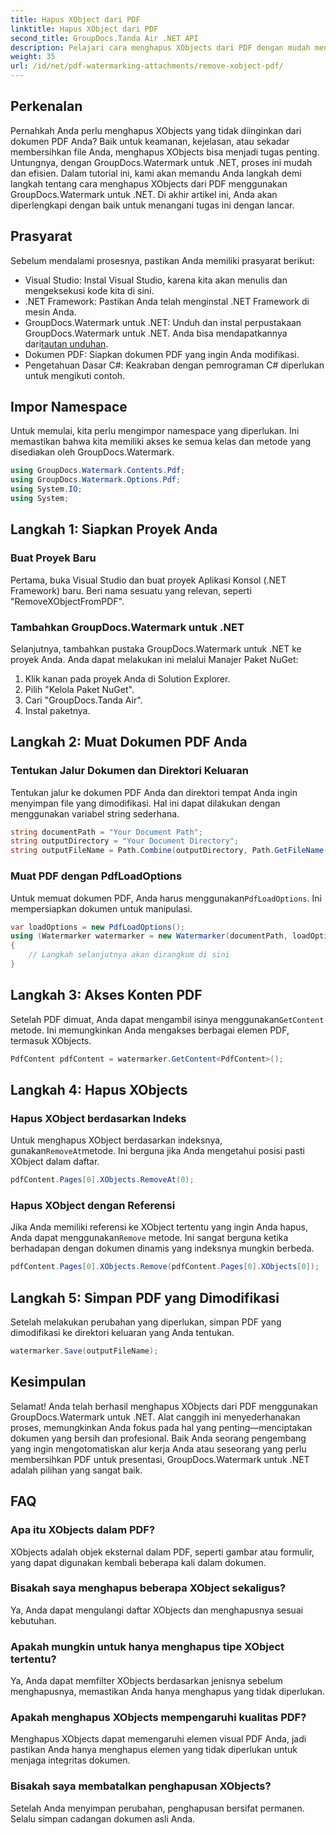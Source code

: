 ```yaml
---
title: Hapus XObject dari PDF
linktitle: Hapus XObject dari PDF
second_title: GroupDocs.Tanda Air .NET API
description: Pelajari cara menghapus XObjects dari PDF dengan mudah menggunakan GroupDocs.Watermark untuk .NET dengan tutorial langkah demi langkah kami yang komprehensif.
weight: 35
url: /id/net/pdf-watermarking-attachments/remove-xobject-pdf/
---
```

## Perkenalan
Pernahkah Anda perlu menghapus XObjects yang tidak diinginkan dari dokumen PDF Anda? Baik untuk keamanan, kejelasan, atau sekadar membersihkan file Anda, menghapus XObjects bisa menjadi tugas penting. Untungnya, dengan GroupDocs.Watermark untuk .NET, proses ini mudah dan efisien. Dalam tutorial ini, kami akan memandu Anda langkah demi langkah tentang cara menghapus XObjects dari PDF menggunakan GroupDocs.Watermark untuk .NET. Di akhir artikel ini, Anda akan diperlengkapi dengan baik untuk menangani tugas ini dengan lancar.
## Prasyarat
Sebelum mendalami prosesnya, pastikan Anda memiliki prasyarat berikut:
- Visual Studio: Instal Visual Studio, karena kita akan menulis dan mengeksekusi kode kita di sini.
- .NET Framework: Pastikan Anda telah menginstal .NET Framework di mesin Anda.
-  GroupDocs.Watermark untuk .NET: Unduh dan instal perpustakaan GroupDocs.Watermark untuk .NET. Anda bisa mendapatkannya dari[tautan unduhan](https://releases.groupdocs.com/Watermark/net/).
- Dokumen PDF: Siapkan dokumen PDF yang ingin Anda modifikasi.
- Pengetahuan Dasar C#: Keakraban dengan pemrograman C# diperlukan untuk mengikuti contoh.
## Impor Namespace
Untuk memulai, kita perlu mengimpor namespace yang diperlukan. Ini memastikan bahwa kita memiliki akses ke semua kelas dan metode yang disediakan oleh GroupDocs.Watermark.
```csharp
using GroupDocs.Watermark.Contents.Pdf;
using GroupDocs.Watermark.Options.Pdf;
using System.IO;
using System;
```
## Langkah 1: Siapkan Proyek Anda
### Buat Proyek Baru
Pertama, buka Visual Studio dan buat proyek Aplikasi Konsol (.NET Framework) baru. Beri nama sesuatu yang relevan, seperti "RemoveXObjectFromPDF".
### Tambahkan GroupDocs.Watermark untuk .NET
Selanjutnya, tambahkan pustaka GroupDocs.Watermark untuk .NET ke proyek Anda. Anda dapat melakukan ini melalui Manajer Paket NuGet:
1. Klik kanan pada proyek Anda di Solution Explorer.
2. Pilih "Kelola Paket NuGet".
3. Cari "GroupDocs.Tanda Air".
4. Instal paketnya.
## Langkah 2: Muat Dokumen PDF Anda
### Tentukan Jalur Dokumen dan Direktori Keluaran
Tentukan jalur ke dokumen PDF Anda dan direktori tempat Anda ingin menyimpan file yang dimodifikasi. Hal ini dapat dilakukan dengan menggunakan variabel string sederhana.
```csharp
string documentPath = "Your Document Path";
string outputDirectory = "Your Document Directory";
string outputFileName = Path.Combine(outputDirectory, Path.GetFileName(documentPath));
```
### Muat PDF dengan PdfLoadOptions
 Untuk memuat dokumen PDF, Anda harus menggunakan`PdfLoadOptions`. Ini mempersiapkan dokumen untuk manipulasi.
```csharp
var loadOptions = new PdfLoadOptions();
using (Watermarker watermarker = new Watermarker(documentPath, loadOptions))
{
    // Langkah selanjutnya akan dirangkum di sini
}
```
## Langkah 3: Akses Konten PDF
 Setelah PDF dimuat, Anda dapat mengambil isinya menggunakan`GetContent` metode. Ini memungkinkan Anda mengakses berbagai elemen PDF, termasuk XObjects.
```csharp
PdfContent pdfContent = watermarker.GetContent<PdfContent>();
```
## Langkah 4: Hapus XObjects
### Hapus XObject berdasarkan Indeks
 Untuk menghapus XObject berdasarkan indeksnya, gunakan`RemoveAt`metode. Ini berguna jika Anda mengetahui posisi pasti XObject dalam daftar.
```csharp
pdfContent.Pages[0].XObjects.RemoveAt(0);
```
### Hapus XObject dengan Referensi
 Jika Anda memiliki referensi ke XObject tertentu yang ingin Anda hapus, Anda dapat menggunakan`Remove` metode. Ini sangat berguna ketika berhadapan dengan dokumen dinamis yang indeksnya mungkin berbeda.
```csharp
pdfContent.Pages[0].XObjects.Remove(pdfContent.Pages[0].XObjects[0]);
```
## Langkah 5: Simpan PDF yang Dimodifikasi
Setelah melakukan perubahan yang diperlukan, simpan PDF yang dimodifikasi ke direktori keluaran yang Anda tentukan.
```csharp
watermarker.Save(outputFileName);
```
## Kesimpulan
Selamat! Anda telah berhasil menghapus XObjects dari PDF menggunakan GroupDocs.Watermark untuk .NET. Alat canggih ini menyederhanakan proses, memungkinkan Anda fokus pada hal yang penting—menciptakan dokumen yang bersih dan profesional. Baik Anda seorang pengembang yang ingin mengotomatiskan alur kerja Anda atau seseorang yang perlu membersihkan PDF untuk presentasi, GroupDocs.Watermark untuk .NET adalah pilihan yang sangat baik.
## FAQ
### Apa itu XObjects dalam PDF?
XObjects adalah objek eksternal dalam PDF, seperti gambar atau formulir, yang dapat digunakan kembali beberapa kali dalam dokumen.
### Bisakah saya menghapus beberapa XObject sekaligus?
Ya, Anda dapat mengulangi daftar XObjects dan menghapusnya sesuai kebutuhan.
### Apakah mungkin untuk hanya menghapus tipe XObject tertentu?
Ya, Anda dapat memfilter XObjects berdasarkan jenisnya sebelum menghapusnya, memastikan Anda hanya menghapus yang tidak diperlukan.
### Apakah menghapus XObjects mempengaruhi kualitas PDF?
Menghapus XObjects dapat memengaruhi elemen visual PDF Anda, jadi pastikan Anda hanya menghapus elemen yang tidak diperlukan untuk menjaga integritas dokumen.
### Bisakah saya membatalkan penghapusan XObjects?
Setelah Anda menyimpan perubahan, penghapusan bersifat permanen. Selalu simpan cadangan dokumen asli Anda.